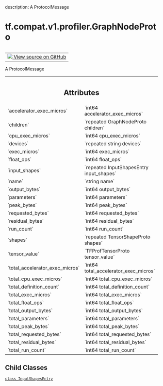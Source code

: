 description: A ProtocolMessage

<div itemscope itemtype="http://developers.google.com/ReferenceObject">
<meta itemprop="name" content="tf.compat.v1.profiler.GraphNodeProto" />
<meta itemprop="path" content="Stable" />
<meta itemprop="property" content="InputShapesEntry"/>
</div>

# tf.compat.v1.profiler.GraphNodeProto

<!-- Insert buttons and diff -->

<table class="tfo-notebook-buttons tfo-api nocontent" align="left">
<td>
  <a target="_blank" href="https://github.com/tensorflow/tensorflow/blob/r2.3/tensorflow/core/profiler/tfprof_output.proto">
    <img src="https://www.tensorflow.org/images/GitHub-Mark-32px.png" />
    View source on GitHub
  </a>
</td>
</table>



A ProtocolMessage

<!-- Placeholder for "Used in" -->




<!-- Tabular view -->
 <table class="responsive fixed orange">
<colgroup><col width="214px"><col></colgroup>
<tr><th colspan="2"><h2 class="add-link">Attributes</h2></th></tr>

<tr>
<td>
`accelerator_exec_micros`
</td>
<td>
`int64 accelerator_exec_micros`
</td>
</tr><tr>
<td>
`children`
</td>
<td>
`repeated GraphNodeProto children`
</td>
</tr><tr>
<td>
`cpu_exec_micros`
</td>
<td>
`int64 cpu_exec_micros`
</td>
</tr><tr>
<td>
`devices`
</td>
<td>
`repeated string devices`
</td>
</tr><tr>
<td>
`exec_micros`
</td>
<td>
`int64 exec_micros`
</td>
</tr><tr>
<td>
`float_ops`
</td>
<td>
`int64 float_ops`
</td>
</tr><tr>
<td>
`input_shapes`
</td>
<td>
`repeated InputShapesEntry input_shapes`
</td>
</tr><tr>
<td>
`name`
</td>
<td>
`string name`
</td>
</tr><tr>
<td>
`output_bytes`
</td>
<td>
`int64 output_bytes`
</td>
</tr><tr>
<td>
`parameters`
</td>
<td>
`int64 parameters`
</td>
</tr><tr>
<td>
`peak_bytes`
</td>
<td>
`int64 peak_bytes`
</td>
</tr><tr>
<td>
`requested_bytes`
</td>
<td>
`int64 requested_bytes`
</td>
</tr><tr>
<td>
`residual_bytes`
</td>
<td>
`int64 residual_bytes`
</td>
</tr><tr>
<td>
`run_count`
</td>
<td>
`int64 run_count`
</td>
</tr><tr>
<td>
`shapes`
</td>
<td>
`repeated TensorShapeProto shapes`
</td>
</tr><tr>
<td>
`tensor_value`
</td>
<td>
`TFProfTensorProto tensor_value`
</td>
</tr><tr>
<td>
`total_accelerator_exec_micros`
</td>
<td>
`int64 total_accelerator_exec_micros`
</td>
</tr><tr>
<td>
`total_cpu_exec_micros`
</td>
<td>
`int64 total_cpu_exec_micros`
</td>
</tr><tr>
<td>
`total_definition_count`
</td>
<td>
`int64 total_definition_count`
</td>
</tr><tr>
<td>
`total_exec_micros`
</td>
<td>
`int64 total_exec_micros`
</td>
</tr><tr>
<td>
`total_float_ops`
</td>
<td>
`int64 total_float_ops`
</td>
</tr><tr>
<td>
`total_output_bytes`
</td>
<td>
`int64 total_output_bytes`
</td>
</tr><tr>
<td>
`total_parameters`
</td>
<td>
`int64 total_parameters`
</td>
</tr><tr>
<td>
`total_peak_bytes`
</td>
<td>
`int64 total_peak_bytes`
</td>
</tr><tr>
<td>
`total_requested_bytes`
</td>
<td>
`int64 total_requested_bytes`
</td>
</tr><tr>
<td>
`total_residual_bytes`
</td>
<td>
`int64 total_residual_bytes`
</td>
</tr><tr>
<td>
`total_run_count`
</td>
<td>
`int64 total_run_count`
</td>
</tr>
</table>



## Child Classes
[`class InputShapesEntry`](../../../../tf/compat/v1/profiler/GraphNodeProto/InputShapesEntry.md)

